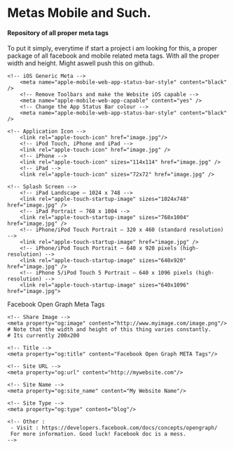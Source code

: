 Metas Mobile and Such.
========


#### Repository of all proper meta tags ####

To put it simply, everytime if start a project i am looking for this, a proper package of all facebook and mobile related meta tags. With all the proper width and height. Might aswell push this on github.

<!-- iOs and Android Mobile Meta Images -->
<meta name="viewport" content="width=device-width, initial-scale=1, maximum-scale=1, user-scalable=no" />
<meta name="HandheldFriendly" content="true" />
<!-- iOS Meta controls-->

	<!-- iOS Generic Meta -->
		<meta name="apple-mobile-web-app-status-bar-style" content="black" />
		<!-- Remove Toolbars and make the Website iOS capable -->
		<meta name="apple-mobile-web-app-capable" content="yes" />
		<!-- Change the App Status Bar colour -->
		<meta name="apple-mobile-web-app-status-bar-style" content="black" />
	
	<!-- Application Icon -->
		<link rel="apple-touch-icon" href="image.jpg"/>
		<!-- iPod Touch, iPhone and iPad -->
		<link rel="apple-touch-icon" href="image.jpg" />
		<!-- iPhone -->
		<link rel="apple-touch-icon" sizes="114x114" href="image.jpg" />
		<!-- iPad -->
		<link rel="apple-touch-icon" sizes="72x72" href="image.jpg" />
	
	<!-- Splash Screen -->
		<!-- iPad Landscape – 1024 x 748 -->
		<link rel="apple-touch-startup-image" sizes="1024x748" href="image.jpg" />
		<!-- iPad Portrait – 768 x 1004 -->
		<link rel="apple-touch-startup-image" sizes="768x1004" href="image.jpg" />
		<!-- iPhone/iPod Touch Portrait – 320 x 460 (standard resolution) -->
		<link rel="apple-touch-startup-image" href="image.jpg" />
		<!-- iPhone/iPod Touch Portrait – 640 x 920 pixels (high-resolution) -->
		<link rel="apple-touch-startup-image" sizes="640x920" href="image.jpg" />
		<!-- iPhone 5/iPod Touch 5 Portrait – 640 x 1096 pixels (high-resolution) -->
		<link rel="apple-touch-startup-image" sizes="640x1096" href="image.jpg">

<!-- End iOS Meta controls-->

<!-- Android-->
 <!--
	It is safe to assume that today all browsers for Android smartphones 
	support the viewport meta tag but that there are probably no other specific tags.
 -->
 
Facebook Open Graph Meta Tags

<!-- Facebook Open Graph Meta Tags -->
	<!-- Share Image -->
	<meta property="og:image" content="http://www.myimage.com/image.png"/>
	# Note that the width and height of this thing varies constantly. 
	# Its currently 200x200
	
	<!-- Title -->
	<meta property="og:title" content="Facebook Open Graph META Tags"/>

	<!-- Site URL -->
	<meta property="og:url" content="http://mywebsite.com"/>

	<!-- Site Name -->
	<meta property="og:site_name" content="My Website Name"/>

	<!-- Site Type -->
	<meta property="og:type" content="blog"/>

	<!-- Other : 
	 - Visit : https://developers.facebook.com/docs/concepts/opengraph/
	 For more information. Good luck! Facebook doc is a mess.
	-->










